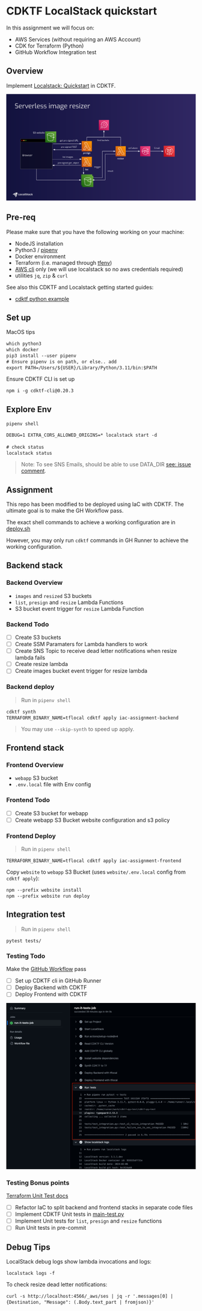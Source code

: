 # CDKTF LocalStack quickstart

In this assignment we will focus on:

- AWS Services (without requiring an AWS Account)
- CDK for Terraform (Python)
- GitHub Workflow Integration test

## Overview

Implement [Localstack: Quickstart](https://docs.localstack.cloud/getting-started/quickstart/) in CDKTF.

![Architecture](docs/images/arch.png)

## Pre-req

Please make sure that you have the following working on your machine:

- NodeJS installation
- Python3 / [pipenv](https://pipenv.pypa.io/en/latest/#install-pipenv-today)
- Docker environment
- Terraform (i.e. managed through [tfenv](https://github.com/tfutils/tfenv))
- [AWS cli](https://docs.aws.amazon.com/cli/latest/userguide/getting-started-install.html#getting-started-install-instructions) only (we will use localstack so no aws credentials required)
- utilities `jq`, `zip` & `curl`

See also this CDKTF and Localstack getting started guides:

- [cdktf python example](https://github.com/cdktf/cdktf-integration-serverless-python-example/blob/main/README.md)

## Set up

MacOS tips

```console
which python3
which docker
pip3 install --user pipenv
# Ensure pipenv is on path, or else.. add
export PATH=/Users/${USER}/Library/Python/3.11/bin:$PATH
```

Ensure CDKTF CLI is set up

```console
npm i -g cdktf-cli@0.20.3
```

## Explore Env

```console
pipenv shell
```

```console
DEBUG=1 EXTRA_CORS_ALLOWED_ORIGINS=* localstack start -d

# check status
localstack status
```

> Note: To see SNS Emails, should be able to use DATA_DIR [see: issue comment](https://github.com/localstack/localstack/issues/2682#issuecomment-992701277).

## Assignment

This repo has been modified to be deployed using IaC with CDKTF. The ultimate goal is to make the GH Workflow pass.

The exact shell commands to achieve a working configuration are in [deploy.sh](https://github.com/localstack-samples/sample-serverless-image-resizer-s3-lambda/blob/09ff2b2529b8a56984a72eda17f071460f4c1af6/bin/deploy.sh)

However, you may only run `cdktf` commands in GH Runner to achieve the working configuration.

## Backend stack

### Backend Overview

- `images` and `resized` S3 buckets
- `list`, `presign` and `resize` Lambda Functions
- S3 bucket event trigger for `resize` Lambda Function

### Backend Todo

- [ ] Create S3 buckets
- [ ] Create SSM Paramaters for Lambda handlers to work
- [ ] Create SNS Topic to receive dead letter notifications when resize lambda fails
- [ ] Create resize lambda
- [ ] Create images bucket event trigger for resize lambda

### Backend deploy

> Run in `pipenv shell`

```console
cdktf synth
TERRAFORM_BINARY_NAME=tflocal cdktf apply iac-assignment-backend
```

> You may use `--skip-synth` to speed up apply.

## Frontend stack

### Frontend Overview

- `webapp` S3 bucket
- `.env.local` file with Env config

### Frontend Todo

- [ ] Create S3 bucket for webapp
- [ ] Create webapp S3 Bucket website configuration and s3 policy

### Frontend Deploy

> Run in `pipenv shell`

```console
TERRAFORM_BINARY_NAME=tflocal cdktf apply iac-assignment-frontend
```

Copy `website` to `webapp` S3 Bucket (uses `website/.env.local` config from `cdktf apply`):

```console
npm --prefix website install
npm --prefix website run deploy
```

## Integration test

> Run in `pipenv shell`

```console
pytest tests/
```

### Testing Todo

Make the [GitHub Workflow](.github/workflows/pr.yaml) pass

- [ ] Set up CDKTF cli in GitHub Runner
- [ ] Deploy Backend with CDKTF
- [ ] Deploy Frontend with CDKTF

![PR Result](docs/images/pr-result.png)

### Testing Bonus points

[Terraform Unit Test docs](https://developer.hashicorp.com/terraform/cdktf/test/unit-tests)

- [ ] Refactor IaC to split backend and frontend stacks in separate code files
- [ ] Implement CDKTF Unit tests in [main-test.py](./main-test.py)
- [ ] Implement Unit tests for `list`, `presign` and `resize` functions
- [ ] Run Unit tests in pre-commit

## Debug Tips

LocalStack debug logs show lambda invocations and logs:

```console
localstack logs -f
```

To check resize dead letter notifications:

```console
curl -s http://localhost:4566/_aws/ses | jq -r '.messages[0] | {Destination, "Message": (.Body.text_part | fromjson)}' 
```
